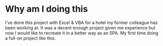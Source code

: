 # Why am I doing this

I've done this project with Excel & VBA for a hotel my former colleague has been working at.
It was a decent enough project given me experience but now I would like to recreate it in a better way as an SPA.
My first time doing a full-on project like this.
